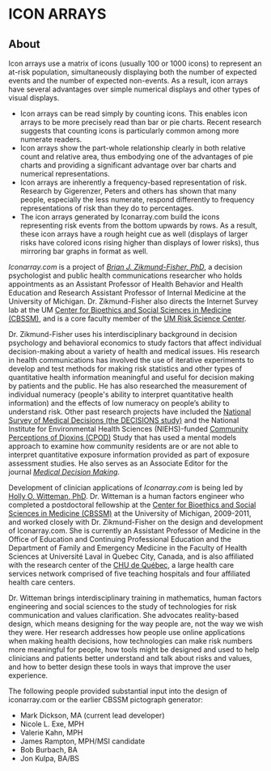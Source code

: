 # ICON ARRAYS

## About

Icon arrays use a matrix of icons (usually 100 or 1000 icons) to represent an at-risk population, simultaneously displaying both the number of expected events and the number of expected non-events. As a result, icon arrays have several advantages over simple numerical displays and other types of visual displays.

- Icon arrays can be read simply by counting icons. This enables icon arrays to be more precisely read than bar or pie charts. Recent research suggests that counting icons is particularly common among more numerate readers.
- Icon arrays show the part-whole relationship clearly in both relative count and relative area, thus embodying one of the advantages of pie charts and providing a significant advantage over bar charts and numerical representations.
- Icon arrays are inherently a frequency-based representation of risk. Research by Gigerenzer, Peters and others has shown that many people, especially the less numerate, respond differently to frequency representations of risk than they do to percentages.
- The icon arrays generated by Iconarray.com build the icons representing risk events from the bottom upwards by rows. As a result, these icon arrays have a rough height cue as well (displays of larger risks have colored icons rising higher than displays of lower risks), thus mirroring bar graphs in format as well.

_Iconarray.com_ is a project of *[Brian J. Zikmund-Fisher, PhD](http://www.sph.umich.edu/iscr/faculty/profile.cfm?uniqname=bzikmund)*, a decision psychologist and public health communications researcher who holds appointments as an Assistant Professor of Health Behavior and Health Education and Research Assistant Professor of Internal Medicine at the University of Michigan. Dr. Zikmund-Fisher also directs the Internet Survey lab at the UM [Center for Bioethics and Social Sciences in Medicine (CBSSM)](http://www.cbssm.org), and is a core faculty member of the [UM Risk Science Center](http://www.sph.umich.edu/riskcenter).

Dr. Zikmund-Fisher uses his interdisciplinary background in decision psychology and behavioral economics to study factors that affect individual decision-making about a variety of health and medical issues. His research in health communications has involved the use of iterative experiments to develop and test methods for making risk statistics and other types of quantitative health information meaningful and useful for decision making by patients and the public. He has also researched the measurement of individual numeracy (people's ability to interpret quantitative health information) and the effects of low numeracy on people’s ability to understand risk. Other past research projects have included the [National Survey of Medical Decisions (the DECISIONS study)](http://mdm.sagepub.com/content/30/5_suppl) and the National Institute for Environmental Health Sciences (NIEHS)-funded [Community Perceptions of Dioxins (CPOD)](http://www.sph.umich.edu/CPOD) Study that has used a mental models approach to examine how community residents are or are not able to interpret quantitative exposure information provided as part of exposure assessment studies. He also serves as an Associate Editor for the journal _[Medical Decision Making](http://mdm.sagepub.com)_.


Development of clinician applications of _Iconarray.com_ is being led by [Holly O. Witteman, PhD](http://www.fmed.ulaval.ca/site_fac/faculte/direction/decanat-vice-decanats-et-directions/vice-decanat-a-la-pedagogie-et-au-developpement-professionnel-continu/holly-witteman/). Dr. Witteman is a human factors engineer who completed a postdoctoral fellowship at the [Center for Bioethics and Social Sciences in Medicine (CBSSM)](http://www.cbssm.org) at the University of Michigan, 2009-2011, and worked closely with Dr. Zikmund-Fisher on the design and development of Iconarray.com. She is currently an Assistant Professor of Medicine in the Office of Education and Continuing Professional Education and the Department of Family and Emergency Medicine in the Faculty of Health Sciences at Université Laval in Quebec City, Canada, and is also affiliated with the research center of the [CHU de Québec](http://www2.chudequebec.ca/), a large health care services network comprised of five teaching hospitals and four affiliated health care centers.

Dr. Witteman brings interdisciplinary training in mathematics, human factors engineering and social sciences to the study of technologies for risk communication and values clarification. She advocates reality-based design, which means designing for the way people are, not the way we wish they were. Her research addresses how people use online applications when making health decisions, how technologies can make risk numbers more meaningful for people, how tools might be designed and used to help clinicians and patients better understand and talk about risks and values, and how to better design these tools in ways that improve the user experience.

The following people provided substantial input into the design of iconarray.com or the earlier CBSSM pictograph generator:

* Mark Dickson, MA (current lead developer)
* Nicole L. Exe, MPH
* Valerie Kahn, MPH
* James Rampton, MPH/MSI candidate
* Bob Burbach, BA
* Jon Kulpa, BA/BS